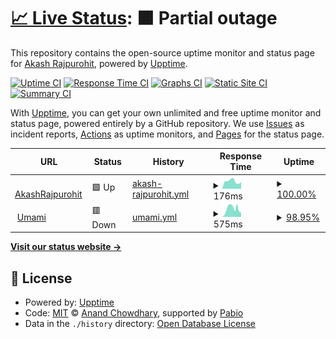 # [📈 Live Status](https://AkashRajpurohit.github.io/upptime): <!--live status--> **🟧 Partial outage**

This repository contains the open-source uptime monitor and status page for [Akash Rajpurohit](https://akashrajpurohit.com), powered by [Upptime](https://github.com/upptime/upptime).

[![Uptime CI](https://github.com/AkashRajpurohit/upptime/workflows/Uptime%20CI/badge.svg)](https://github.com/AkashRajpurohit/upptime/actions?query=workflow%3A%22Uptime+CI%22)
[![Response Time CI](https://github.com/AkashRajpurohit/upptime/workflows/Response%20Time%20CI/badge.svg)](https://github.com/AkashRajpurohit/upptime/actions?query=workflow%3A%22Response+Time+CI%22)
[![Graphs CI](https://github.com/AkashRajpurohit/upptime/workflows/Graphs%20CI/badge.svg)](https://github.com/AkashRajpurohit/upptime/actions?query=workflow%3A%22Graphs+CI%22)
[![Static Site CI](https://github.com/AkashRajpurohit/upptime/workflows/Static%20Site%20CI/badge.svg)](https://github.com/AkashRajpurohit/upptime/actions?query=workflow%3A%22Static+Site+CI%22)
[![Summary CI](https://github.com/AkashRajpurohit/upptime/workflows/Summary%20CI/badge.svg)](https://github.com/AkashRajpurohit/upptime/actions?query=workflow%3A%22Summary+CI%22)

With [Upptime](https://upptime.js.org), you can get your own unlimited and free uptime monitor and status page, powered entirely by a GitHub repository. We use [Issues](https://github.com/AkashRajpurohit/upptime/issues) as incident reports, [Actions](https://github.com/AkashRajpurohit/upptime/actions) as uptime monitors, and [Pages](https://AkashRajpurohit.github.io/upptime) for the status page.

<!--start: status pages-->
<!-- This summary is generated by Upptime (https://github.com/upptime/upptime) -->
<!-- Do not edit this manually, your changes will be overwritten -->
<!-- prettier-ignore -->
| URL | Status | History | Response Time | Uptime |
| --- | ------ | ------- | ------------- | ------ |
| <img alt="" src="https://icons.duckduckgo.com/ip3/akashrajpurohit.com.ico" height="13"> [AkashRajpurohit](https://akashrajpurohit.com) | 🟩 Up | [akash-rajpurohit.yml](https://github.com/AkashRajpurohit/upptime/commits/HEAD/history/akash-rajpurohit.yml) | <details><summary><img alt="Response time graph" src="./graphs/akash-rajpurohit/response-time-week.png" height="20"> 176ms</summary><br><a href="https://AkashRajpurohit.github.io/upptime/history/akash-rajpurohit"><img alt="Response time 198" src="https://img.shields.io/endpoint?url=https%3A%2F%2Fraw.githubusercontent.com%2FAkashRajpurohit%2Fupptime%2FHEAD%2Fapi%2Fakash-rajpurohit%2Fresponse-time.json"></a><br><a href="https://AkashRajpurohit.github.io/upptime/history/akash-rajpurohit"><img alt="24-hour response time 152" src="https://img.shields.io/endpoint?url=https%3A%2F%2Fraw.githubusercontent.com%2FAkashRajpurohit%2Fupptime%2FHEAD%2Fapi%2Fakash-rajpurohit%2Fresponse-time-day.json"></a><br><a href="https://AkashRajpurohit.github.io/upptime/history/akash-rajpurohit"><img alt="7-day response time 176" src="https://img.shields.io/endpoint?url=https%3A%2F%2Fraw.githubusercontent.com%2FAkashRajpurohit%2Fupptime%2FHEAD%2Fapi%2Fakash-rajpurohit%2Fresponse-time-week.json"></a><br><a href="https://AkashRajpurohit.github.io/upptime/history/akash-rajpurohit"><img alt="30-day response time 217" src="https://img.shields.io/endpoint?url=https%3A%2F%2Fraw.githubusercontent.com%2FAkashRajpurohit%2Fupptime%2FHEAD%2Fapi%2Fakash-rajpurohit%2Fresponse-time-month.json"></a><br><a href="https://AkashRajpurohit.github.io/upptime/history/akash-rajpurohit"><img alt="1-year response time 199" src="https://img.shields.io/endpoint?url=https%3A%2F%2Fraw.githubusercontent.com%2FAkashRajpurohit%2Fupptime%2FHEAD%2Fapi%2Fakash-rajpurohit%2Fresponse-time-year.json"></a></details> | <details><summary><a href="https://AkashRajpurohit.github.io/upptime/history/akash-rajpurohit">100.00%</a></summary><a href="https://AkashRajpurohit.github.io/upptime/history/akash-rajpurohit"><img alt="All-time uptime 100.00%" src="https://img.shields.io/endpoint?url=https%3A%2F%2Fraw.githubusercontent.com%2FAkashRajpurohit%2Fupptime%2FHEAD%2Fapi%2Fakash-rajpurohit%2Fuptime.json"></a><br><a href="https://AkashRajpurohit.github.io/upptime/history/akash-rajpurohit"><img alt="24-hour uptime 100.00%" src="https://img.shields.io/endpoint?url=https%3A%2F%2Fraw.githubusercontent.com%2FAkashRajpurohit%2Fupptime%2FHEAD%2Fapi%2Fakash-rajpurohit%2Fuptime-day.json"></a><br><a href="https://AkashRajpurohit.github.io/upptime/history/akash-rajpurohit"><img alt="7-day uptime 100.00%" src="https://img.shields.io/endpoint?url=https%3A%2F%2Fraw.githubusercontent.com%2FAkashRajpurohit%2Fupptime%2FHEAD%2Fapi%2Fakash-rajpurohit%2Fuptime-week.json"></a><br><a href="https://AkashRajpurohit.github.io/upptime/history/akash-rajpurohit"><img alt="30-day uptime 100.00%" src="https://img.shields.io/endpoint?url=https%3A%2F%2Fraw.githubusercontent.com%2FAkashRajpurohit%2Fupptime%2FHEAD%2Fapi%2Fakash-rajpurohit%2Fuptime-month.json"></a><br><a href="https://AkashRajpurohit.github.io/upptime/history/akash-rajpurohit"><img alt="1-year uptime 100.00%" src="https://img.shields.io/endpoint?url=https%3A%2F%2Fraw.githubusercontent.com%2FAkashRajpurohit%2Fupptime%2FHEAD%2Fapi%2Fakash-rajpurohit%2Fuptime-year.json"></a></details>
| <img alt="" src="https://icons.duckduckgo.com/ip3/akaza.akashrajpurohit.com.ico" height="13"> [Umami](https://akaza.akashrajpurohit.com/api/heartbeat) | 🟥 Down | [umami.yml](https://github.com/AkashRajpurohit/upptime/commits/HEAD/history/umami.yml) | <details><summary><img alt="Response time graph" src="./graphs/umami/response-time-week.png" height="20"> 575ms</summary><br><a href="https://AkashRajpurohit.github.io/upptime/history/umami"><img alt="Response time 307" src="https://img.shields.io/endpoint?url=https%3A%2F%2Fraw.githubusercontent.com%2FAkashRajpurohit%2Fupptime%2FHEAD%2Fapi%2Fumami%2Fresponse-time.json"></a><br><a href="https://AkashRajpurohit.github.io/upptime/history/umami"><img alt="24-hour response time 212" src="https://img.shields.io/endpoint?url=https%3A%2F%2Fraw.githubusercontent.com%2FAkashRajpurohit%2Fupptime%2FHEAD%2Fapi%2Fumami%2Fresponse-time-day.json"></a><br><a href="https://AkashRajpurohit.github.io/upptime/history/umami"><img alt="7-day response time 575" src="https://img.shields.io/endpoint?url=https%3A%2F%2Fraw.githubusercontent.com%2FAkashRajpurohit%2Fupptime%2FHEAD%2Fapi%2Fumami%2Fresponse-time-week.json"></a><br><a href="https://AkashRajpurohit.github.io/upptime/history/umami"><img alt="30-day response time 382" src="https://img.shields.io/endpoint?url=https%3A%2F%2Fraw.githubusercontent.com%2FAkashRajpurohit%2Fupptime%2FHEAD%2Fapi%2Fumami%2Fresponse-time-month.json"></a><br><a href="https://AkashRajpurohit.github.io/upptime/history/umami"><img alt="1-year response time 307" src="https://img.shields.io/endpoint?url=https%3A%2F%2Fraw.githubusercontent.com%2FAkashRajpurohit%2Fupptime%2FHEAD%2Fapi%2Fumami%2Fresponse-time-year.json"></a></details> | <details><summary><a href="https://AkashRajpurohit.github.io/upptime/history/umami">98.95%</a></summary><a href="https://AkashRajpurohit.github.io/upptime/history/umami"><img alt="All-time uptime 99.21%" src="https://img.shields.io/endpoint?url=https%3A%2F%2Fraw.githubusercontent.com%2FAkashRajpurohit%2Fupptime%2FHEAD%2Fapi%2Fumami%2Fuptime.json"></a><br><a href="https://AkashRajpurohit.github.io/upptime/history/umami"><img alt="24-hour uptime 100.00%" src="https://img.shields.io/endpoint?url=https%3A%2F%2Fraw.githubusercontent.com%2FAkashRajpurohit%2Fupptime%2FHEAD%2Fapi%2Fumami%2Fuptime-day.json"></a><br><a href="https://AkashRajpurohit.github.io/upptime/history/umami"><img alt="7-day uptime 98.95%" src="https://img.shields.io/endpoint?url=https%3A%2F%2Fraw.githubusercontent.com%2FAkashRajpurohit%2Fupptime%2FHEAD%2Fapi%2Fumami%2Fuptime-week.json"></a><br><a href="https://AkashRajpurohit.github.io/upptime/history/umami"><img alt="30-day uptime 99.47%" src="https://img.shields.io/endpoint?url=https%3A%2F%2Fraw.githubusercontent.com%2FAkashRajpurohit%2Fupptime%2FHEAD%2Fapi%2Fumami%2Fuptime-month.json"></a><br><a href="https://AkashRajpurohit.github.io/upptime/history/umami"><img alt="1-year uptime 99.21%" src="https://img.shields.io/endpoint?url=https%3A%2F%2Fraw.githubusercontent.com%2FAkashRajpurohit%2Fupptime%2FHEAD%2Fapi%2Fumami%2Fuptime-year.json"></a></details>

<!--end: status pages-->

[**Visit our status website →**](https://AkashRajpurohit.github.io/upptime)

## 📄 License

- Powered by: [Upptime](https://github.com/upptime/upptime)
- Code: [MIT](./LICENSE) © [Anand Chowdhary](https://anandchowdhary.com), supported by [Pabio](https://pabio.com)
- Data in the `./history` directory: [Open Database License](https://opendatacommons.org/licenses/odbl/1-0/)
